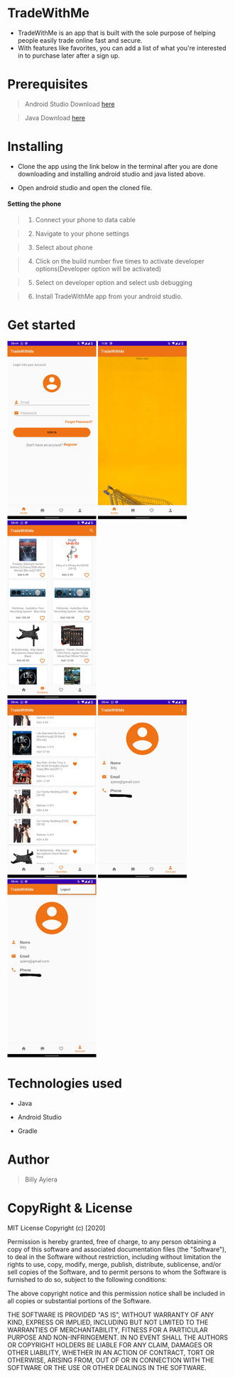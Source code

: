# TradeWithMe

* TradeWithMe is an app that is built with the sole purpose of helping people easily trade online fast and secure.
* With features like favorites, you can add a list of what you're interested in to purchase later after a sign up.


# Prerequisites

> Android Studio Download [here](https://developer.android.com/studio/install)

> Java Download [here](https://www.oracle.com/java/technologies/javase-jdk11-downloads.html)

# Installing

* Clone the app using the link below in the terminal after you are done downloading and installing android studio and java listed above.

* Open android studio and open the cloned file.

#### Setting the phone

> 1. Connect your phone to data cable

> 2. Navigate to your phone settings

> 3. Select about phone

> 4. Click on the build number five times to activate developer options(Developer option will be activated)

> 5. Select on developer option and select usb debugging

> 6. Install TradeWithMe app from your android studio.

# Get started

<img src="img/Screenshot_20200608-084444030.jpg" width="200"> <img src="img/Screenshot_20200608-113839893.jpg" width="200"> <img src="img/Screenshot_20200608-084551491.jpg" width="200">
<br>
<img src="img/Screenshot_20200608-084619391.jpg" width="200"> <img src="img/Screenshot_20200608-084637845~2.jpg" width="200"> <img src="img/Screenshot_20200608-084646151~2.jpg" width="200">

# Technologies used

* Java

* Android Studio

* Gradle

# Author
> Billy Ayiera

# CopyRight & License

MIT License
Copyright (c) [2020]

Permission is hereby granted, free of charge, to any person obtaining a copy
of this software and associated documentation files (the "Software"), to deal
in the Software without restriction, including without limitation the rights
to use, copy, modify, merge, publish, distribute, sublicense, and/or sell
copies of the Software, and to permit persons to whom the Software is
furnished to do so, subject to the following conditions:

The above copyright notice and this permission notice shall be included in all
copies or substantial portions of the Software.

THE SOFTWARE IS PROVIDED "AS IS", WITHOUT WARRANTY OF ANY KIND, EXPRESS OR
IMPLIED, INCLUDING BUT NOT LIMITED TO THE WARRANTIES OF MERCHANTABILITY,
FITNESS FOR A PARTICULAR PURPOSE AND NON-INFRINGEMENT. IN NO EVENT SHALL THE
AUTHORS OR COPYRIGHT HOLDERS BE LIABLE FOR ANY CLAIM, DAMAGES OR OTHER
LIABILITY, WHETHER IN AN ACTION OF CONTRACT, TORT OR OTHERWISE, ARISING FROM,
OUT OF OR IN CONNECTION WITH THE SOFTWARE OR THE USE OR OTHER DEALINGS IN THE
SOFTWARE.
